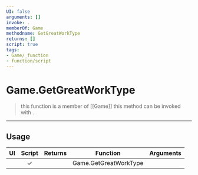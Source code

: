 ```yaml
---
UI: false
arguments: []
invoke: .
memberOf: Game
methodname: GetGreatWorkType
returns: []
script: true
tags:
- Game/_function
- function/script
---
```

# Game.GetGreatWorkType
> this function is a member of [[Game]]
> this method can be invoked with `.`
-----
## Usage
|  UI | Script | Returns | Function | Arguments |
|:---:|:------:|-------:|:--------:|:---------|
| |✓||Game.GetGreatWorkType||
